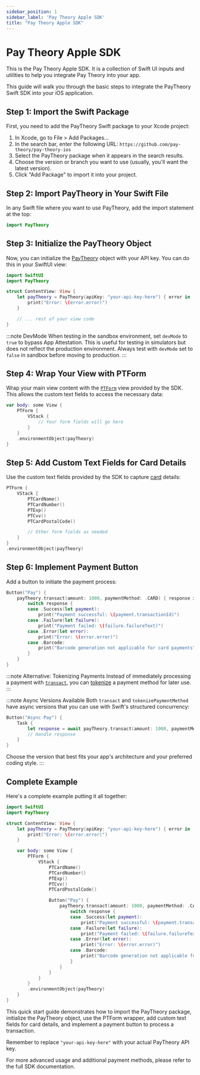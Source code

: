 ```yaml
---
sidebar_position: 1
sidebar_label: 'Pay Theory Apple SDK'
title: "Pay Theory Apple SDK"
---
```

# Pay Theory Apple SDK

This is the Pay Theory Apple SDK. It is a collection of Swift UI inputs and utilities to help you integrate Pay Theory into your app.

This guide will walk you through the basic steps to integrate the PayTheory Swift SDK into your iOS application.

## Step 1: Import the Swift Package

First, you need to add the PayTheory Swift package to your Xcode project:

1. In Xcode, go to File > Add Packages...
2. In the search bar, enter the following URL: `https://github.com/pay-theory/pay-theory-ios`
3. Select the PayTheory package when it appears in the search results.
4. Choose the version or branch you want to use (usually, you'll want the latest version).
5. Click "Add Package" to import it into your project.

## Step 2: Import PayTheory in Your Swift File

In any Swift file where you want to use PayTheory, add the import statement at the top:

```swift
import PayTheory
```

## Step 3: Initialize the PayTheory Object

Now, you can initialize the [PayTheory](pay_theory_class.mdx) object with your API key. You can do this in your SwiftUI view:

```swift
import SwiftUI
import PayTheory

struct ContentView: View {
    let payTheory = PayTheory(apiKey: "your-api-key-here") { error in
        print("Error: \(error.error)")
    }

    // ... rest of your view code
}
```

:::note DevMode
When testing in the sandbox environment, set `devMode` to `true` to bypass App Attestation. This is useful for testing in simulators but does not reflect the production environment. Always test with `devMode` set to `false` in sandbox before moving to production.
:::

## Step 4: Wrap Your View with PTForm

Wrap your main view content with the [`PTForm`](ui_components/pt_form.mdx) view provided by the SDK. This allows the custom text fields to access the necessary data:

```swift
var body: some View {
    PTForm {
        VStack {
            // Your form fields will go here
        }
    }
    .environmentObject(payTheory)
}
```

## Step 5: Add Custom Text Fields for Card Details

Use the custom text fields provided by the SDK to capture [card](ui_components/card_fields.mdx) details:

```swift
PTForm {
    VStack {
        PTCardName()
        PTCardNumber()
        PTExp()
        PTCvv()
        PTCardPostalCode()

        // Other form fields as needed
    }
}
.environmentObject(payTheory)
```

## Step 6: Implement Payment Button

Add a button to initiate the payment process:

```swift
Button("Pay") {
    payTheory.transact(amount: 1000, paymentMethod: .CARD) { response in
        switch response {
        case .Success(let payment):
            print("Payment successful: \(payment.transactionId)")
        case .Failure(let failure):
            print("Payment failed: \(failure.failureText)")
        case .Error(let error):
            print("Error: \(error.error)")
        case .Barcode:
            print("Barcode generation not applicable for card payments")
        }
    }
}
```

:::note Alternative: Tokenizing Payments
Instead of immediately processing a payment with [`transact`](functions/transact.mdx), you can [tokenize](functions/tokenize_payment_method.mdx) a payment method for later use.
:::

:::note Async Versions Available
Both `transact` and `tokenizePaymentMethod` have async versions that you can use with Swift's structured concurrency:

```swift
Button("Async Pay") {
    Task {
        let response = await payTheory.transact(amount: 1000, paymentMethod: .CARD)
        // Handle response
    }
}
```

Choose the version that best fits your app's architecture and your preferred coding style.
:::

## Complete Example

Here's a complete example putting it all together:

```swift
import SwiftUI
import PayTheory

struct ContentView: View {
    let payTheory = PayTheory(apiKey: "your-api-key-here") { error in
        print("Error: \(error.error)")
    }

    var body: some View {
        PTForm {
            VStack {
                PTCardName()
                PTCardNumber()
                PTExp()
                PTCvv()
                PTCardPostalCode()

                Button("Pay") {
                    payTheory.transact(amount: 1000, paymentMethod: .CARD) { response in
                        switch response {
                        case .Success(let payment):
                            print("Payment successful: \(payment.transactionId)")
                        case .Failure(let failure):
                            print("Payment failed: \(failure.failureText)")
                        case .Error(let error):
                            print("Error: \(error.error)")
                        case .Barcode:
                            print("Barcode generation not applicable for card payments")
                        }
                    }
                }
            }
        }
        .environmentObject(payTheory)
    }
}
```

This quick start guide demonstrates how to import the PayTheory package, initialize the PayTheory object, use the PTForm wrapper, add custom text fields for card details, and implement a payment button to process a transaction.

Remember to replace `"your-api-key-here"` with your actual PayTheory API key.

For more advanced usage and additional payment methods, please refer to the full SDK documentation.

